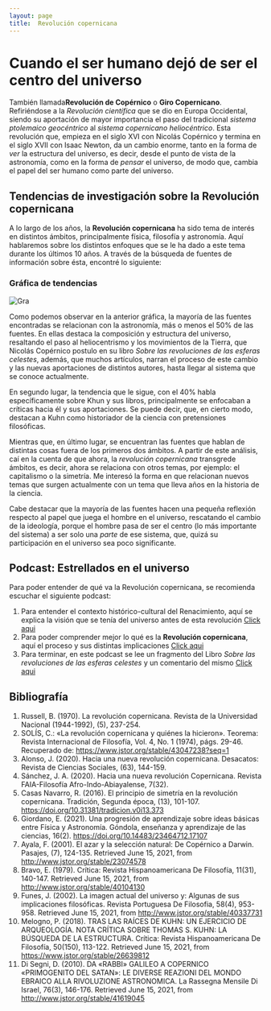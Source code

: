 ```yaml
---
layout: page
title:  Revolución copernicana 
---
```


# Cuando el ser humano dejó de ser el centro del universo

También llamada**Revolución de Copérnico** o **Giro Copernicano**. Refiriéndose a la *Revolución científica* que se dio en Europa Occidental, siendo su aportación de mayor importancia el paso del tradicional *sistema ptolemaico geocéntrico* al *sistema copernicano heliocéntrico*. Esta revolución que, empieza en el siglo XVI con Nicolás Copérnico y termina en el siglo XVII con Isaac Newton, da un cambio enorme, tanto en la forma de *ver* la estructura del universo, es decir, desde el punto de vista de la astronomía, como en la forma de *pensar* el universo, de modo que, cambia el papel del ser humano como parte del universo.

## Tendencias de investigación sobre la Revolución copernicana

A lo largo de los años, la **Revolución copernicana** ha sido tema de interés en distintos ámbitos, principalmente física, filosofía y astronomía. Aquí hablaremos sobre los distintos enfoques que se le ha dado a este tema durante los últimos 10 años. 
A través de la búsqueda de fuentes de información sobre ésta, encontré lo siguiente:

### Gráfica de tendencias

![Gra](https://user-images.githubusercontent.com/85921149/124342996-e8f25780-db8d-11eb-9061-a280701303c6.png)

Como podemos observar en la anterior gráfica, la mayoría de las fuentes encontradas se relacionan con la astronomía, más o menos el 50% de las fuentes. En ellas destaca la composición y estructura del universo, resaltando el paso al heliocentrismo y los movimientos de la Tierra, que Nicolás Copérnico postulo en su libro *Sobre las revoluciones de las esferas celestes*, además, que muchos artículos, narran el proceso de este cambio y las nuevas aportaciones de distintos autores, hasta llegar al sistema que se conoce actualmente.

En segundo lugar, la tendencia que le sigue, con el 40% habla específicamente sobre Khun y sus libros, principalmente se enfocaban a críticas hacia él y sus aportaciones. Se puede decir, que, en cierto modo, destacan a Kuhn como historiador de la ciencia con pretensiones filosóficas. 

Mientras que, en último lugar, se encuentran las fuentes que hablan de distintas cosas fuera de los primeros dos ámbitos. A partir de este análisis, caí en la cuenta de que ahora, la *revolución copernicana* transgrede ámbitos, es decir, ahora se relaciona con otros temas, por ejemplo: el capitalismo o la simetría. Me interesó la forma en que relacionan nuevos temas que surgen actualmente con un tema que lleva años en la historia de la ciencia. 

Cabe destacar que la mayoría de las fuentes hacen una pequeña reflexión respecto al papel que juega el hombre en el universo, rescatando el cambio de la ideología, porque el hombre pasa de ser el centro (lo más importante del sistema) a ser solo una *parte* de ese sistema, que, quizá su participación en el universo sea poco significante.

## Podcast: Estrellados en el universo

Para poder entender de qué va la Revolución copernicana, se recomienda escuchar el siguiente podcast: 

1.	Para entender el contexto histórico-cultural del Renacimiento, aquí se explica la visión que se tenía del universo antes de esta revolución [Click aqui](https://youtu.be/AlaRg8cYe7I)
2.	Para poder comprender mejor lo qué es la **Revolución copernicana**, aquí el proceso y sus distintas implicaciones [Click aqui](https://youtu.be/5NghnM_marw)
3.	Para terminar, en este podcast se lee un fragmento del Libro *Sobre las revoluciones de las esferas celestes* y un comentario del mismo [Click aqui](https://youtu.be/meKsG3h1-1g)

## Bibliografía

1. Russell, B. (1970). La revolución copernicana. Revista de la Universidad Nacional (1944-1992), (5), 237-254.
2. SOLÍS, C.: «La revolución copernicana y quiénes la hicieron». Teorema: Revista Internacional de Filosofía, Vol. 4, No. 1 (1974), págs. 29-46. Recuperado de: https://www.jstor.org/stable/43047238?seq=1
3. Alonso, J. (2020). Hacia una nueva revolución copernicana. Desacatos: Revista de Ciencias Sociales, (63), 144-159.
4. Sánchez, J. A. (2020). Hacia una nueva revolución Copernicana. Revista FAIA-Filosofía Afro-Indo-Abiayalense, 7(32).
5. Casas Navarro, R. (2016). El principio de simetría en la revolución copernicana. Tradición, Segunda época, (13), 101-107. https://doi.org/10.31381/tradicion.v0i13.373
6. Giordano, E. (2021). Una progresión de aprendizaje sobre ideas básicas entre Física y Astronomía. Góndola, enseñanza y aprendizaje de las ciencias, 16(2). https://doi.org/10.14483/23464712.17107
7. Ayala, F. (2001). El azar y la selección natural: De Copérnico a Darwin. Pasajes, (7), 124-135. Retrieved June 15, 2021, from http://www.jstor.org/stable/23074578
8. Bravo, E. (1979). Crítica: Revista Hispanoamericana De Filosofía, 11(31), 140-147. Retrieved June 15, 2021, from http://www.jstor.org/stable/40104130
9. Funes, J. (2002). La imagen actual del universo y: Algunas de sus implicaciones filosóficas. Revista Portuguesa De Filosofia, 58(4), 953-958. Retrieved June 15, 2021, from http://www.jstor.org/stable/40337731
10. Melogno, P. (2018). TRAS LAS RAÍCES DE KUHN: UN EJERCICIO DE ARQUEOLOGÍA. NOTA CRÍTICA SOBRE THOMAS S. KUHN: LA BÚSQUEDA DE LA ESTRUCTURA. Crítica: Revista Hispanoamericana De Filosofía, 50(150), 113-122. Retrieved June 15, 2021, from https://www.jstor.org/stable/26639812
11. Di Segni, D. (2010). DA «RABBI» GALILEO A COPERNICO «PRIMOGENITO DEL SATAN»: LE DIVERSE REAZIONI DEL MONDO EBRAICO ALLA RIVOLUZIONE ASTRONOMICA. La Rassegna Mensile Di Israel, 76(3), 146-176. Retrieved June 15, 2021, from http://www.jstor.org/stable/41619045
